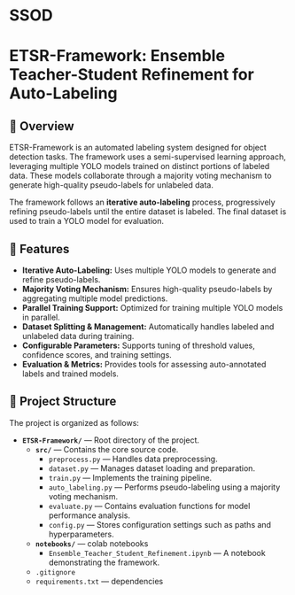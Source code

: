 # SSOD
# ETSR-Framework: Ensemble Teacher-Student Refinement for Auto-Labeling

## 📌 Overview
ETSR-Framework is an automated labeling system designed for object detection tasks. The framework uses a semi-supervised learning approach, leveraging multiple YOLO models trained on distinct portions of labeled data. These models collaborate through a majority voting mechanism to generate high-quality pseudo-labels for unlabeled data.  

The framework follows an **iterative auto-labeling** process, progressively refining pseudo-labels until the entire dataset is labeled. The final dataset is used to train a YOLO model for evaluation.

## 🚀 Features
- **Iterative Auto-Labeling:** Uses multiple YOLO models to generate and refine pseudo-labels.
- **Majority Voting Mechanism:** Ensures high-quality pseudo-labels by aggregating multiple model predictions.
- **Parallel Training Support:** Optimized for training multiple YOLO models in parallel.
- **Dataset Splitting & Management:** Automatically handles labeled and unlabeled data during training.
- **Configurable Parameters:** Supports tuning of threshold values, confidence scores, and training settings.
- **Evaluation & Metrics:** Provides tools for assessing auto-annotated labels and trained models.

## 📂 Project Structure

The project is organized as follows:

- **`ETSR-Framework/`** — Root directory of the project.
  - **`src/`** — Contains the core source code.
    - `preprocess.py` — Handles data preprocessing.
    - `dataset.py` — Manages dataset loading and preparation.
    - `train.py` — Implements the training pipeline.
    - `auto_labeling.py` — Performs pseudo-labeling using a majority voting mechanism.
    - `evaluate.py` — Contains evaluation functions for model performance analysis.
    - `config.py` — Stores configuration settings such as paths and hyperparameters.
  - **`notebooks/`** — colab notebooks 
    - `Ensemble_Teacher_Student_Refinement.ipynb` — A notebook demonstrating the framework.
  - `.gitignore`
  - `requirements.txt` — dependencies

